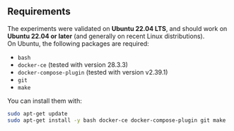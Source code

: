 ## Requirements

The experiments were validated on **Ubuntu 22.04 LTS**, and should work on **Ubuntu 22.04 or later** (and generally on recent Linux distributions).  
On Ubuntu, the following packages are required:

- `bash`
- `docker-ce` (tested with version 28.3.3)
- `docker-compose-plugin` (tested with version v2.39.1)
- `git`
- `make`

You can install them with:

```bash
sudo apt-get update
sudo apt-get install -y bash docker-ce docker-compose-plugin git make
